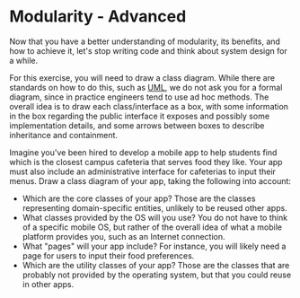 # Modularity - Advanced

Now that you have a better understanding of modularity, its benefits, and how to achieve it, let's stop writing code and think about system design for a while.

For this exercise, you will need to draw a class diagram. While there are standards on how to do this, such as [UML](https://en.wikipedia.org/wiki/Class_diagram), we do not ask you for a formal diagram, since in practice engineers tend to use ad hoc methods. The overall idea is to draw each class/interface as a box, with some information in the box regarding the public interface it exposes and possibly some implementation details, and some arrows between boxes to describe inheritance and containment.

Imagine you've been hired to develop a mobile app to help students find which is the closest campus cafeteria that serves food they like. Your app must also include an administrative interface for cafeterias to input their menus. Draw a class diagram of your app, taking the following into account:

- Which are the core classes of your app? Those are the classes representing domain-specific entities, unlikely to be reused other apps.
- What classes provided by the OS will you use? You do not have to think of a specific mobile OS, but rather of the overall idea of what a mobile platform provides you, such as an Internet connection.
- What "pages" will your app include? For instance, you will likely need a page for users to input their food preferences.
- Which are the utility classes of your app? Those are the classes that are probably not provided by the operating system, but that you could reuse in other apps.

